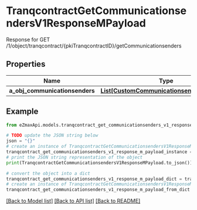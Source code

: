 # TranqcontractGetCommunicationsendersV1ResponseMPayload

Response for GET /1/object/tranqcontract/{pkiTranqcontractID}/getCommunicationsenders

## Properties

Name | Type | Description | Notes
------------ | ------------- | ------------- | -------------
**a_obj_communicationsenders** | [**List[CustomCommunicationsenderResponse]**](CustomCommunicationsenderResponse.md) |  | 

## Example

```python
from eZmaxApi.models.tranqcontract_get_communicationsenders_v1_response_m_payload import TranqcontractGetCommunicationsendersV1ResponseMPayload

# TODO update the JSON string below
json = "{}"
# create an instance of TranqcontractGetCommunicationsendersV1ResponseMPayload from a JSON string
tranqcontract_get_communicationsenders_v1_response_m_payload_instance = TranqcontractGetCommunicationsendersV1ResponseMPayload.from_json(json)
# print the JSON string representation of the object
print(TranqcontractGetCommunicationsendersV1ResponseMPayload.to_json())

# convert the object into a dict
tranqcontract_get_communicationsenders_v1_response_m_payload_dict = tranqcontract_get_communicationsenders_v1_response_m_payload_instance.to_dict()
# create an instance of TranqcontractGetCommunicationsendersV1ResponseMPayload from a dict
tranqcontract_get_communicationsenders_v1_response_m_payload_from_dict = TranqcontractGetCommunicationsendersV1ResponseMPayload.from_dict(tranqcontract_get_communicationsenders_v1_response_m_payload_dict)
```
[[Back to Model list]](../README.md#documentation-for-models) [[Back to API list]](../README.md#documentation-for-api-endpoints) [[Back to README]](../README.md)


